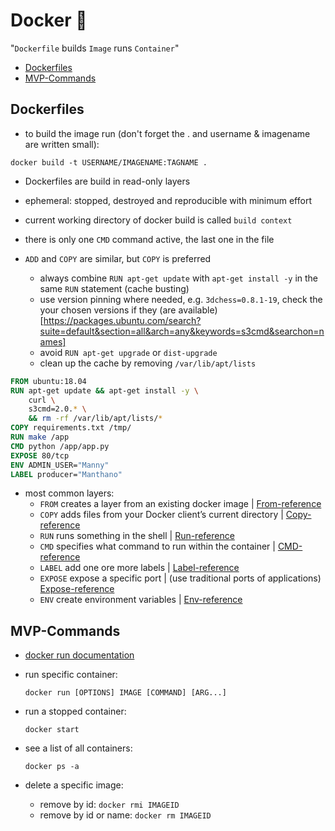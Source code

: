 # Docker :whale: 

"`Dockerfile` builds `Image` runs `Container`"

- [Dockerfiles](#Dockerfiles)
- [MVP-Commands](#MVP-Commands)

## Dockerfiles

- to build the image run (don't forget the . and username & imagename are written small):

`docker build -t USERNAME/IMAGENAME:TAGNAME .`  

- Dockerfiles are build in read-only layers
- ephemeral: stopped, destroyed and reproducible with minimum effort
- current working directory of docker build is called `build context`
- there is only one `CMD` command active, the last one in the file
- `ADD` and `COPY` are similar, but `COPY` is preferred

  - always combine `RUN apt-get update` with `apt-get install -y` in the same `RUN` statement (cache busting)
  - use version pinning where needed, e.g. `3dchess=0.8.1-19`, check the your chosen versions if they (are available)[https://packages.ubuntu.com/search?suite=default&section=all&arch=any&keywords=s3cmd&searchon=names]
  - avoid `RUN apt-get upgrade` or `dist-upgrade`
  - clean up the cache by removing `/var/lib/apt/lists`

```dockerfile
FROM ubuntu:18.04
RUN apt-get update && apt-get install -y \
	curl \
	s3cmd=2.0.* \
	&& rm -rf /var/lib/apt/lists/*
COPY requirements.txt /tmp/
RUN make /app
CMD python /app/app.py
EXPOSE 80/tcp
ENV ADMIN_USER="Manny"
LABEL producer="Manthano"
```

- most common layers:
   - `FROM` creates a layer from an existing docker image | [From-reference](https://docs.docker.com/engine/reference/builder/#from)
   - `COPY` adds files from your Docker client’s current directory | [Copy-reference](https://docs.docker.com/engine/reference/builder/#copy)
   - `RUN` runs something in the shell | [Run-reference](https://docs.docker.com/engine/reference/builder/#run)
   - `CMD` specifies what command to run within the container | [CMD-reference](https://docs.docker.com/engine/reference/builder/#cmd)
   - `LABEL` add one ore more labels | [Label-reference](https://docs.docker.com/engine/reference/builder/#label)
   - `EXPOSE` expose a specific port | (use traditional ports of applications) [Expose-reference](https://docs.docker.com/engine/reference/builder/#expose)
   - `ENV` create environment variables | [Env-reference](https://docs.docker.com/engine/reference/builder/#env)

## MVP-Commands

- [docker run documentation](https://docs.docker.com/engine/reference/commandline/run/)

- run specific container:

   `docker run [OPTIONS] IMAGE [COMMAND] [ARG...]`

- run a stopped container:

   `docker start`

- see a list of all containers:

   `docker ps -a`

- delete a specific image:
  - remove by id: `docker rmi IMAGEID`
  - remove by id or name: `docker rm IMAGEID`